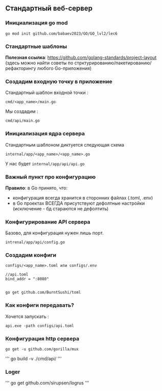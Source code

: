 ## Стандартный веб-сервер

### Инициализация go mod
```
go mod init github.com/babaev2023/GO/GO_lvl2/lec6
```

### Cтандартные шаблоны
**Полезная ссылка**: https://github.com/golang-standards/project-layout (здесь можно найти советы по стрктурированию/пакетированию/рефакторингу любого Go-приложения)

### Создадим входную точку в приложение
Стандартный шаблон входной точки :
```
cmd/<app_name>/main.go
```
Мы создадим :
```
cmd/api/main.go
```

### Инициализация ядра сервера
Стандартным шаблоном диктуется следующая схема
```
internal/app/<app_name>/<app_name>.go
```
У нас будет ```internal/app/api/api.go```

### Важный пункт про конфигурацию
**Правило**: в Go принято, что:
* конфигурация всегда хранится в сторонних файлах (.toml, .env) 
* в Go проектах ВСЕГДА присутствуют дефолтные настройки (исключение - бд стараются не дефолтить)

### Конфигурирование API сервера
Базово, для конфигурация нужен лишь порт.
```
intrenal/app/api/config.go
```

### Создадим конфиги 
```
configs/<app_name>.toml или configs/.env
```

```
//api.toml
bind_addr = ":8080"


go get github.com/BurntSushi/toml
```

### Как конфиги передавать?
Хочется запускать :
```
api.exe -path configs/api.toml
```

### Конфигурация http сервера
```
go get -u github.com/gorilla/mux
```

'''
go build -v ./cmd/api/
'''

### Loger
'''
go get github.com/sirupsen/logrus
'''

